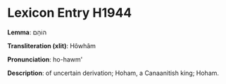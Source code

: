 # Lexicon Entry H1944

**Lemma**: הוֹהָם

**Transliteration (xlit)**: Hôwhâm

**Pronunciation**: ho-hawm'

**Description**:
of uncertain derivation; Hoham, a Canaanitish king; Hoham.
